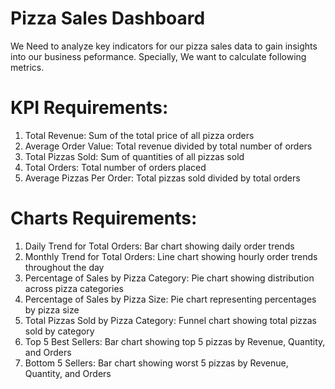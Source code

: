 # Pizza Sales Dashboard

We Need to analyze key indicators for our pizza sales data to gain insights into our business peformance. Specially, We want to calculate following metrics. 

# KPI Requirements:

1. Total Revenue: Sum of the total price of all pizza orders
2. Average Order Value: Total revenue divided by total number of orders
3. Total Pizzas Sold: Sum of quantities of all pizzas sold
4. Total Orders: Total number of orders placed
5. Average Pizzas Per Order: Total pizzas sold divided by total orders

# Charts Requirements:

1. Daily Trend for Total Orders: Bar chart showing daily order trends
2. Monthly Trend for Total Orders: Line chart showing hourly order trends throughout the day
3. Percentage of Sales by Pizza Category: Pie chart showing distribution across pizza categories
4. Percentage of Sales by Pizza Size: Pie chart representing percentages by pizza size
5. Total Pizzas Sold by Pizza Category: Funnel chart showing total pizzas sold by category
6. Top 5 Best Sellers: Bar chart showing top 5 pizzas by Revenue, Quantity, and Orders
7. Bottom 5 Sellers: Bar chart showing worst 5 pizzas by Revenue, Quantity, and Orders
